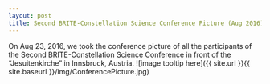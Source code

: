 ```yaml
---
layout: post
title: Second BRITE-Constellation Science Conference Picture (Aug 2016)
---
```

On Aug 23, 2016, we took the conference picture of all the participants
of the Second BRITE-Constellation Science Conference in front of the “Jesuitenkirche” in Innsbruck, Austria.
![image tooltip here]({{ site.url }}{{ site.baseurl }}/img/ConferencePicture.jpg)
